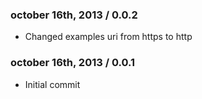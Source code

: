 ### october 16th, 2013 / 0.0.2
* Changed examples uri from https to http

### october 16th, 2013 / 0.0.1
* Initial commit

